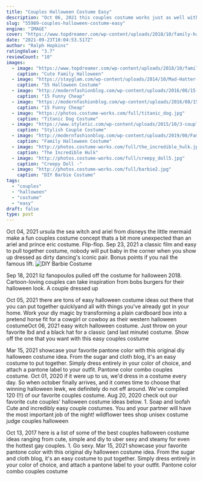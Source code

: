 ```yaml
---
title: "Couples Halloween Costume Easy"
description: "Oct 06, 2021 this couples costume works just as well with or without a newborn baby, but it's pretty darn cute if you've got one! plus, with just a few white balloons, a bathrobe, and a handful of"
slug: "55989-couples-halloween-costume-easy"
engine: "IMAGE"
cover: "https://www.topdreamer.com/wp-content/uploads/2018/10/family-halloween-costume-3-.jpg"
date: "2021-09-23T10:04:53.517Z"
author: "Ralph Hopkins"
ratingValue: "3.7"
reviewCount: "10"
images:
  - image: "https://www.topdreamer.com/wp-content/uploads/2018/10/family-halloween-costume-3-.jpg"
    caption: "Cute Family Halloween"
  - image: "https://stayglam.com/wp-content/uploads/2014/10/Mad-Hatter-and-The-March-Hare-Costume.jpg"
    caption: "55 Halloween Costume"
  - image: "http://modernfashionblog.com/wp-content/uploads/2016/08/15-Funny-Cheap-Easy-Homemade-Halloween-Costumes-2016-13.jpg"
    caption: "15 Funny Cheap"
  - image: "https://modernfashionblog.com/wp-content/uploads/2016/08/15-Funny-Cheap-Easy-Homemade-Halloween-Costumes-2016-7.jpg"
    caption: "15 Funny Cheap"
  - image: "https://photos.costume-works.com/full/titanic_dog.jpg"
    caption: "Titanic Dog Costume"
  - image: "https://www.styletic.com/wp-content/uploads/2015/10/3-couple-costume-ideas.jpg"
    caption: "Stylish Couple Costume"
  - image: "http://modernfashionblog.com/wp-content/uploads/2019/08/Family-Halloween-Costume-Ideas-2019-10.jpg"
    caption: "Family Halloween Costume"
  - image: "http://photos.costume-works.com/full/the_incredible_hulk.jpg"
    caption: "The Incredible Hulk"
  - image: "http://photos.costume-works.com/full/creepy_doll5.jpg"
    caption: "Creepy Doll -"
  - image: "http://photos.costume-works.com/full/barbie2.jpg"
    caption: "DIY Barbie Costume"
tags:
  - "couples"
  - "halloween"
  - "costume"
  - "easy"
draft: false
type: post
---
```


Oct 04, 2021 ursula the sea witch and ariel from disneys the little mermaid make a fun couples costume concept thats a bit more unexpected than an ariel and prince eric costume. Flip-flop. Sep 23, 2021 a classic film and easy to pull together costume, nobody will put baby in the corner when you show up dressed as dirty dancing's iconic pair. Bonus points if you nail the famous lift.
![DIY Barbie Costume](http://photos.costume-works.com/full/barbie2.jpg "DIY Barbie Costume")

Sep 18, 2021 liz fanopoulos pulled off the costume for halloween 2018. Cartoon-loving couples can take inspiration from bobs burgers for their halloween look. A couple dressed up
<!--inArticleAds-->

<!--galleryOne-->

Oct 05, 2021 there are tons of easy halloween costume ideas out there that you can put together quicklyand all with things you've already got in your home. Work your diy magic by transforming a plain cardboard box into a pretend horse fit for a cowgirl or cowboy as their western halloween costumeOct 06, 2021 easy witch halloween costume. Just throw on your favorite lbd and a black hat for a classic (and last minute) costume.  Show off the one that you want with this easy couples costume
<!--inArticleAds-->

<!--galleryTwo-->

Mar 15, 2021 showcase your favorite pantone color with this original diy halloween costume idea. From the sugar and cloth blog, it's an easy costume to put together. Simply dress entirely in your color of choice, and attach a pantone label to your outfit. Pantone color combo couples costume. Oct 01, 2020 if it were up to us, we'd dress in a costume every day. So when october finally arrives, and it comes time to choose that winning halloween lewk, we definitely do not eff around. We've compiled 120 (!!) of our favorite couples costume. Aug 20, 2020 check out our favorite cute couples' halloween costume ideas below. 1. Soap and loofah  Cute and incredibly easy couple costumes. You and your partner will have the most important job of the night! wildflower tees shop unisex costume judge couples halloween
<!--galleryThree-->

Oct 13, 2017 here is a list of some of the best couples halloween costume ideas  ranging from cute, simple and diy to uber sexy and steamy  for even the hottest gay couples. 1. Go sexy. Mar 15, 2021 showcase your favorite pantone color with this original diy halloween costume idea. From the sugar and cloth blog, it's an easy costume to put together. Simply dress entirely in your color of choice, and attach a pantone label to your outfit. Pantone color combo couples costume